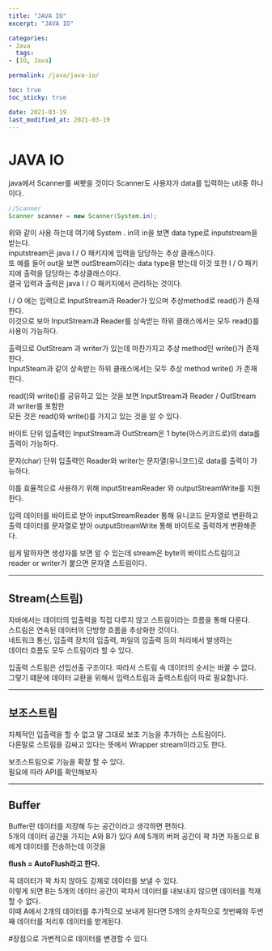 ```yaml
---
title: "JAVA IO"
excerpt: "JAVA IO"

categories:
- Java
  tags:
- [IO, Java]

permalink: /java/java-io/

toc: true
toc_sticky: true

date: 2021-03-19
last_modified_at: 2021-03-19
---
```

# JAVA IO

java에서 Scanner를 써봣을 것이다 Scanner도 사용자가 data를 입력하는 util중 하나이다.

```java
//Scanner
Scanner scanner = new Scanner(System.in);
```

위와 같이 사용 하는데 여기에 System . in의 in을 보면 data type로 inputstream을 받는다.  
inputstream은 java I / O 패키지에 입력을 담당하는 추상 클래스이다.  
또 예를 들어 out을 보면 outStream이라는 data type을 받는데 이것 또한 I / O 패키지에 출력을 담당하는 추상클래스이다.  
결국 입력과 출력은 java I / O 패키지에서 관리하는 것이다.

I / O 에는 입력으로 InputStream과 Reader가 있으며 추상method로 read()가 존재한다.  
이것으로 보아 InputStream과 Reader를 상속받는 하위 클래스에서는 모두 read()를 사용이 가능하다.

출력으로 OutStream 과 writer가 있는데 마찬가지고 추상 method인 write()가 존재한다.  
InputSteam과 같이 상속받는 하위 클래스에서는 모두 추상 method write() 가 존재한다.

read()와 write()를 공유하고 있는 것을 보면 InputStream과 Reader / OutStream 과 writer를 포함한  
모든 것은 read()와 write()를 가지고 있는 것을 알 수 있다.

바이트 단위 입출력인 InputStream과 OutStream은 1 byte(아스키코드로)의 data를 출력이 가능하다.

문자(char) 단위 입출력인 Reader와 writer는 문자열(유니코드)로 data를 출력이 가능하다.

이를 효율적으로 사용하기 위해 inputStreamReader 와 outputStreamWrite를 지원한다.

입력 데이터를 바이트로 받아 inputStreamReader 통해 유니코드 문자열로 변환하고  
출력 데이터를 문자열로 받아 outputStreamWrite 통해 바이트로 출력하게 변환해준다.

쉽게 말하자면 생성자를 보면 알 수 있는데 stream은 byte의 바이트스트림이고  
reader or writer가 붙으면 문자열 스트림이다.  

---

## Stream(스트림)

자바에서는 데이터의 입출력을 직접 다루지 않고 스트림이라는 흐름을 통해 다룬다.  
스트림은 연속된 데이터의 단방향 흐름을 추상화한 것이다.  
네트워크 통신, 입출력 장치의 입출력, 파일의 입출력 등의 처리에서 발생하는  
데이터 흐름도 모두 스트림이라 할 수 있다.

입출력 스트림은 선입선출 구조이다. 따라서 스트림 속 데이터의 순서는 바꿀 수 없다.  
그렇기 떄문에 데이터 교환을 위해서 입력스트림과 출력스트림이 따로 필요합니다.

---

## 보조스트림

자체적인 입출력을 할 수 없고 말 그대로 보조 기능을 추가하는 스트림이다.  
다른말로 스트림을 감싸고 있다는 뜻에서 Wrapper stream이라고도 한다.

보조스트림으로 기능을 확장 할 수 있다.  
필요에 따라 API를 확인해보자

---

## Buffer

Buffer란 데이터를 저장해 두는 공간이라고 생각하면 편하다.  
5개의 데이터 공간을 가지는 A와 B가 있다 A에 5개의 버퍼 공간이 꽉 차면 자동으로 B에게 데이터를 전송하는데 이것을

**flush = AutoFlush라고 한다.**

꼭 데이터가 꽉 차지 않아도 강제로 데이터를 보낼 수 있다.  
이렇게 되면 B는 5개의 데이터 공간이 꽉차서 데이터를 내보내지 않으면 데이터를 적재할 수 없다.  
이때 A에서 2개의 데이터를 추가적으로 보내게 된다면 5개의 순차적으로 첫번째와 두번째 데이터를 처리후 데이터를 받게된다.

#장점으로 가변적으로 데이터를 변경할 수 있다.

